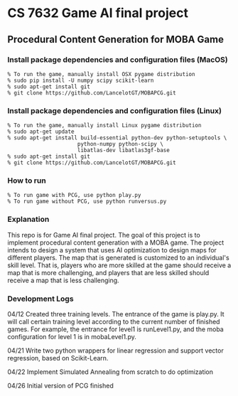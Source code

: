 CS 7632 Game AI final project
==========

Procedural Content Generation for MOBA Game
-----------------------------------------------------------

### Install package dependencies and configuration files (MacOS)
```
% To run the game, manually install OSX pygame distribution
% sudo pip install -U numpy scipy scikit-learn
% sudo apt-get install git
% git clone https://github.com/LancelotGT/MOBAPCG.git
```

### Install package dependencies and configuration files (Linux)
```
% To run the game, manually install Linux pygame distribution
% sudo apt-get update
% sudo apt-get install build-essential python-dev python-setuptools \
                      python-numpy python-scipy \
                      libatlas-dev libatlas3gf-base
% sudo apt-get install git
% git clone https://github.com/LancelotGT/MOBAPCG.git
```

### How to run
```
% To run game with PCG, use python play.py
% To run game without PCG, use python runversus.py
```

### Explanation
This repo is for Game AI final project. The goal of this project is to implement procedural content generation with a MOBA game. The project intends to design a system that uses AI optimization to design maps for different players. The map that is generated is customized to an individual's skill level. That is, players who are more skilled at the game should receive a map that is more challenging, and players that are less skilled should receive a map that is less challenging.

### Development Logs
04/12 Created three training levels. The entrance of the game is play.py. It will call certain training level according to the current number of finished games. For example, the entrance for level1 is runLevel1.py, and the moba configuration for level 1 is in mobaLevel1.py.

04/21 Write two python wrappers for linear regression and support vector regression, based on Scikit-Learn.

04/22 Implement Simulated Annealing from scratch to do optimization

04/26 Initial version of PCG finished